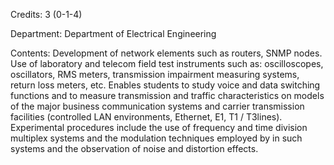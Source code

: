 Credits: 3 (0-1-4)

Department: Department of Electrical Engineering

Contents: Development of network elements such as routers, SNMP nodes. Use of laboratory and telecom field test instruments such as: oscilloscopes, oscillators, RMS meters, transmission impairment measuring systems, return loss meters, etc. Enables students to study voice and data switching functions and to measure transmission and traffic characteristics on models of the major business communication systems and carrier transmission facilities (controlled LAN environments, Ethernet, E1, T1 / T3lines). Experimental procedures include the use of frequency and time division multiplex systems and the modulation techniques employed by in such systems and the observation of noise and distortion effects.